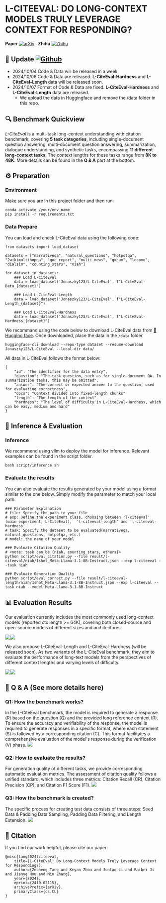 # L-CITEEVAL: DO LONG-CONTEXT MODELS TRULY LEVERAGE CONTEXT FOR RESPONDING?

**Paper** [![arXiv](https://img.shields.io/badge/arXiv-2410.02115-b31b1b.svg?style=plastic)](https://arxiv.org/abs/2410.02115) &nbsp; **Zhihu** [![Zhihu](https://img.shields.io/badge/知乎-0079FF.svg?style=plastic&logo=zhihu&logoColor=white)](https://zhuanlan.zhihu.com/p/817442176)

## 🚀 Update  [![Github](https://img.shields.io/github/last-commit/ZetangForward/L-CITEEVAL)](https://github.com/ZetangForward/L-CITEEVAL) &nbsp;

- 2024/10/04 Code & Data will be released in a week.
- 2024/10/06 Code & Data are released. **L-CiteEval-Hardness** and **L-CiteEval-Length** data will be released soon.
- 2024/10/07 Format of Code & Data are fixed. **L-CiteEval-Hardness** and **L-CiteEval-Length** data are released.
  - We upload the data in Huggingface and remove the /data folder in this repo.

## 🔍 Benchmark Quickview

*L-CiteEval* is a multi-task long-context understanding with citation benchmark, covering **5 task categories**, including single-document question answering, multi-document question answering, summarization, dialogue understanding, and synthetic tasks, encompassing **11 different long-context tasks**. The context lengths for these tasks range from **8K to 48K**.
More details can be found in the **Q & A** part at the bottom.

## ⚙️ Preparation

### Environment

Make sure you are in this project folder and then run:

```
conda activate /your/env_name 
pip install -r requirements.txt
```

### Data Prepare

You can load and check L-CiteEval data using the following code:

```
from datasets import load_dataset

datasets = ["narrativeqa", "natural_questions", "hotpotqa", "2wikimultihopqa", "goc_report", "multi_news", "qmsum", "locomo", "dialsim", "counting_stars", "niah"]

for dataset in datasets:
    ### Load L-CiteEval
    data = load_dataset('Jonaszky123/L-CiteEval', f"L-CiteEval-Data_{dataset}")

    ### Load L-CiteEval-Length
    data = load_dataset('Jonaszky123/L-CiteEval', f"L-CiteEval-Length_{dataset}")

    ### Load L-CiteEval-Hardness
    data = load_dataset('Jonaszky123/L-CiteEval', f"L-CiteEval-Hardness_{dataset}")
```

We recommand using the code below to download L-CiteEval data from [🤗 Hugging face](https://huggingface.co/datasets/Jonaszky123/L-CiteEval). Once downloaded, place the data in the ``/data`` folder.

```
huggingface-cli download --repo-type dataset --resume-download Jonaszky123/L-CiteEval --local-dir data/
```

All data in L-CiteEval follows the format below:

```
{
    "id": "The identifier for the data entry",
    "question": "The task question, such as for single-document QA. In summarization tasks, this may be omitted",
    "answer": "The correct or expected answer to the question, used for evaluating correctness",
    "docs": "Context divided into fixed-length chunks"
    "length": "The length of the context"
    "hardness": "The level of difficulty in L-CiteEval-Hardness, which can be easy, medium and hard"
}
```

## 🤖️ Inference & Evaluation

### Inference

We recommend using vllm to deploy the model for inference. Relevant examples can be found in the script folder.

```
bash script/inference.sh
```

### Evaluate the results

You can also evaluate the results generated by your model using a format similar to the one below. Simply modify the parameter to match your local path.

```
### Parameter Explanation
# file: Specify the path to your file
# exp: Define the experiment class, choosing between 'l-citeeval' (main experiment, L-CiteEval),  'l-citeeval-length' and 'l-citeeval-hardness'
# task: Specify the dataset to be evaluated(narrativeqa, natural_questions, hotpotqa, etc.)
# model: the name of your model

### Evaluate Citation Quality
# <note: task can be {niah, counting_stars, others}> 
python script/eval_citation.py --file result/l-citeeval/niah/1shot_Meta-Llama-3.1-8B-Instruct.json --exp l-citeeval --task niah  

### Evaluate Generation Quality
python script/eval_correct.py --file result/l-citeeval-length/niah/1shot_Meta-Llama-3.1-8B-Instruct.json --exp l-citeeval --task niah --model Meta-Llama-3.1-8B-Instruct
```

## 📊 Evaluation Results

Our evaluation currently includes the most commonly used long-context models (reported ctx length >= 64K), covering both closed-source and open-source models of different sizes and architectures.

![](assets/citation_result1.png)![](assets/citation_result2.png)

We also propose L-CiteEval-Length and L-CiteEval-Hardness (will be released soon). As two variants of the L-CiteEval benchmark, they aim to evaluate the performance of long-text models from the perspectives of different context lengths and varying levels of difficulty.

![](assets/length.png)![](assets/hardness.png)

## 🌟 Q & A (See more details here)

### Q1: How the benchmark works?

In the L-CiteEval benchmark, the model is required to generate a response (R) based on the question (Q) and the provided long reference context (R). To ensure the accuracy and verifiability of the response, the model is required to generate responses in a specific format, where each statement (S) is followed by a corresponding citation (C). This format facilitates a comprehensive evaluation of the model's response during the verification (V) phase.
![](L-CiteEval/assets/pipeline.png)

### Q2: How to evaluate the results?

For generation quality of different tasks, we provide corresponding automatic evaluation metrics. The assessment of citation quality follows a unified standard, which includes three metrics: Citation Recall (CR), Citation Precision (CP), and Citation F1 Score (F1).
![](assets/dataset.png)

### Q3: How the benchmark is created?

The specific process for creating test data consists of three steps: Seed Data & Padding Data Sampling, Padding Data Filtering, and Length Extension.
![](assets/make_data.png)

## 📝 Citation

If you find our work helpful, please cite our paper:

```
@misc{tang2024lciteeval,
    title={L-CiteEval: Do Long-Context Models Truly Leverage Context for Responding?},
    author={Zecheng Tang and Keyan Zhou and Juntao Li and Baibei Ji and Jianye Hou and Min Zhang},
    year={2024},
    eprint={2410.02115},
    archivePrefix={arXiv},
    primaryClass={cs.CL}
}
```
